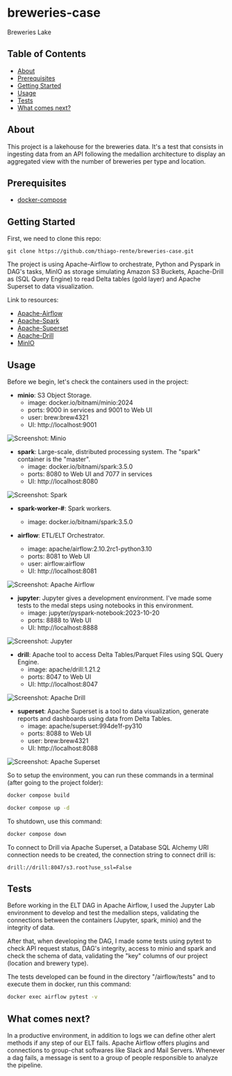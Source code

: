 # breweries-case
Breweries Lake

## Table of Contents

- [About](#about)
- [Prerequisites](#prerequisites)
- [Getting Started](#getting_started)
- [Usage](#usage)
- [Tests](#tests)
- [What comes next?](#what_comes_next)

## About <a name = "about"></a>

This project is a lakehouse for the breweries data. It's a test that consists in ingesting data from an API following the medallion architecture to display an aggregated view with the number of breweries per type and location.

## Prerequisites <a name = "getting_started"></a>

- [docker-compose](https://docs.docker.com/compose/)

## Getting Started <a name = "getting_started"></a>

First, we need to clone this repo:
```
git clone https://github.com/thiago-rente/breweries-case.git
```

The project is using Apache-Airflow to orchestrate, Python and Pyspark in DAG's tasks, MinIO as storage simulating Amazon S3 Buckets, Apache-Drill as (SQL Query Engine) to read Delta tables (gold layer) and Apache Superset to data visualization.

Link to resources:
- [Apache-Airflow](https://airflow.apache.org)
- [Apache-Spark](https://spark.apache.org)
- [Apache-Superset](https://superset.apache.org/)
- [Apache-Drill](https://drill.apache.org/)
- [MinIO](https://min.io)

## Usage <a name = "usage"></a>

Before we begin, let's check the containers used in the project:

* **minio**: S3 Object Storage.
    * image: docker.io/bitnami/minio:2024
    * ports: 9000 in services and 9001 to Web UI
    * user: brew:brew4321
    * UI: http://localhost:9001

![Screenshot: Minio](./screenshots/minio.png)

* **spark**: Large-scale, distributed processing system. The "spark" container is the "master".
    * image: docker.io/bitnami/spark:3.5.0
    * ports: 8080 to Web UI and 7077 in services
    * UI: http://localhost:8080

![Screenshot: Spark](./screenshots/spark.png)
 
 * **spark-worker-#**: Spark workers.
    * image: docker.io/bitnami/spark:3.5.0

* **airflow**: ETL/ELT Orchestrator.
    * image: apache/airflow:2.10.2rc1-python3.10
    * ports: 8081 to Web UI
    * user: airflow:airflow
    * UI: http://localhost:8081

![Screenshot: Apache Airflow](./screenshots/airflow.png)

* **jupyter**: Jupyter gives a development environment. I've made some tests to the medal steps using notebooks in this environment.
    * image: jupyter/pyspark-notebook:2023-10-20
    * ports: 8888 to Web UI
    * UI: http://localhost:8888

![Screenshot: Jupyter](./screenshots/jupyter.png)

* **drill**: Apache tool to access Delta Tables/Parquet Files using SQL Query Engine.
    * image: apache/drill:1.21.2
    * ports: 8047 to Web UI
    * UI: http://localhost:8047

![Screenshot: Apache Drill](./screenshots/drill.png)

* **superset**: Apache Superset is a tool to data visualization, generate reports and dashboards using data from Delta Tables.
    * image: apache/superset:994de1f-py310
    * ports: 8088 to Web UI
    * user: brew:brew4321
    * UI: http://localhost:8088

![Screenshot: Apache Superset](./screenshots/superset.png)

So to setup the environment, you can run these commands in a terminal (after going to the project folder):
```bash
docker compose build
```

```bash
docker compose up -d
```

To shutdown, use this command:
```bash
docker compose down
```

To connect to Drill via Apache Superset, a Database SQL Alchemy URI connection needs to be created, the connection string to connect drill is:
```
drill://drill:8047/s3.root?use_ssl=False
```

## Tests <a name = "tests"></a>

Before working in the ELT DAG in Apache Airflow, I used the Jupyter Lab environment to develop and test the medallion steps, validating the connections between the containers (Jupyter, spark, minio) and the integrity of data.

After that, when developing the DAG, I made some tests using pytest to check API request status, DAG's integrity, access to minio and spark and check the schema of data, validating the "key" columns of our project (location and brewery type).

The tests developed can be found in the directory "/airflow/tests" and to execute them in docker, run this command:
```bash
docker exec airflow pytest -v
```

## What comes next? <a name = "what_comes_next"></a>

In a productive environment, in addition to logs we can define other alert methods if any step of our ELT fails. Apache Airflow offers plugins and connections to group-chat softwares like Slack and Mail Servers. Whenever a dag fails, a message is sent to a group of people responsible to analyze the pipeline.